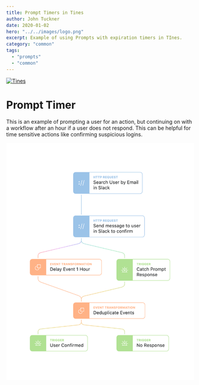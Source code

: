 ```yaml
---
title: Prompt Timers in Tines
author: John Tuckner
date: 2020-01-02
hero: "../../images/logo.png"
excerpt: Example of using Prompts with expiration timers in TInes.
category: "common"
tags:
  - "prompts"
  - "common"
---
```


<a href="https://quiet-vista-5142.tines.io/forms/cce33609ad89dfb8ba0a321457919319?story_url=https://raw.githubusercontent.com/tuckner/tines-example-stories/main/common/prompt_timer/export/prompt-timer.json" rel="some text">![Tines](https://i.imgur.com/1secuZL.png)</a>

# Prompt Timer
This is an example of prompting a user for an action, but continuing on with a workflow after an hour if a user does not respond. This can be helpful for time sensitive actions like confirming suspicious logins.

![prompts](./images/common_prompt-timer.png)
